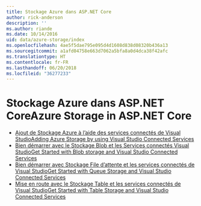 ```yaml
---
title: Stockage Azure dans ASP.NET Core
author: rick-anderson
description: ''
ms.author: riande
ms.date: 10/14/2016
uid: data/azure-storage/index
ms.openlocfilehash: 4ae5f5dae795e095d4d1608d838d08320b436a13
ms.sourcegitcommit: a1afd04758e663d7062a5bfa8a0d4dca38f42afc
ms.translationtype: HT
ms.contentlocale: fr-FR
ms.lasthandoff: 06/20/2018
ms.locfileid: "36277233"
---
```

# <a name="azure-storage-in-aspnet-core"></a><span data-ttu-id="56859-102">Stockage Azure dans ASP.NET Core</span><span class="sxs-lookup"><span data-stu-id="56859-102">Azure Storage in ASP.NET Core</span></span>

* [<span data-ttu-id="56859-103">Ajout de Stockage Azure à l’aide des services connectés de Visual Studio</span><span class="sxs-lookup"><span data-stu-id="56859-103">Adding Azure Storage by using Visual Studio Connected Services</span></span>](https://azure.microsoft.com/documentation/articles/vs-azure-tools-connected-services-storage/)
* [<span data-ttu-id="56859-104">Bien démarrer avec le Stockage Blob et les Services connectés Visual Studio</span><span class="sxs-lookup"><span data-stu-id="56859-104">Get Started with Blob storage and Visual Studio Connected Services</span></span>](https://azure.microsoft.com/documentation/articles/vs-storage-aspnet5-getting-started-blobs/)
* [<span data-ttu-id="56859-105">Bien démarrer avec Stockage File d’attente et les services connectés de Visual Studio</span><span class="sxs-lookup"><span data-stu-id="56859-105">Get Started with Queue Storage and Visual Studio Connected Services</span></span>](https://azure.microsoft.com/documentation/articles/vs-storage-aspnet5-getting-started-queues/)
* [<span data-ttu-id="56859-106">Mise en route avec le Stockage Table et les services connectés de Visual Studio</span><span class="sxs-lookup"><span data-stu-id="56859-106">Get Started with Table Storage and Visual Studio Connected Services</span></span>](https://azure.microsoft.com/documentation/articles/vs-storage-aspnet5-getting-started-tables/)

